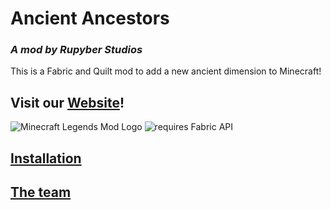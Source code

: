 # Ancient Ancestors

### *A mod by Rupyber Studios*

This is a Fabric and Quilt mod to add a new ancient dimension to Minecraft!

## Visit our [Website](https://rupyberstudios.github.io/website/)!

![Minecraft Legends Mod Logo](https://raw.githubusercontent.com/RupyberStudios/website/main/img/ancient_ancestors_mod_logo_small.png)
![requires Fabric API](https://i.imgur.com/HabVZJR.png)

## [Installation](https://rupyberstudios.github.io/website/pages/installation)

## [The team](https://rupyberstudios.github.io/website/pages/about)
